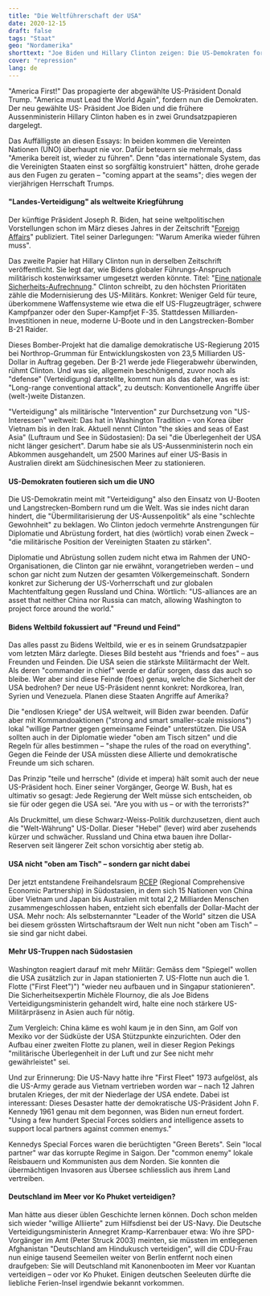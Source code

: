 ```yaml
---
title: "Die Weltführerschaft der USA"
date: 2020-12-15
draft: false
tags: "Staat"
geo: "Nordamerika"
shorttext: "Joe Biden und Hillary Clinton zeigen: Die US-Demokraten fordern statt America first jetzt America must lead the world again."
cover: "repression"
lang: de
---
```


"America First!" Das propagierte der abgewählte US-Präsident Donald Trump. "America must Lead the World Again", fordern nun die Demokraten. Der neu gewählte US- Präsident Joe Biden und die frühere Aussenministerin Hillary Clinton haben es in zwei Grundsatzpapieren dargelegt.

Das Auffälligste an diesen Essays: In beiden kommen die Vereinten Nationen (UNO) überhaupt nie vor. Dafür beteuern sie mehrmals, dass "Amerika bereit ist, wieder zu führen". Denn "das internationale System, das die Vereinigten Staaten einst so sorgfältig konstruiert" hätten, drohe gerade aus den Fugen zu geraten – "coming appart at the seams"; dies wegen der vierjährigen Herrschaft Trumps.

#### "Landes-Verteidigung" als weltweite Kriegführung

Der künftige Präsident Joseph R. Biden, hat seine weltpolitischen Vorstellungen schon im März dieses Jahres in der Zeitschrift "[Foreign Affairs](https://www.foreignaffairs.com/articles/united-states/2020-01-23/why-america-must-lead-again?utm_medium=promo_email&utm_source=special_send&utm_campaign=election_registrant&utm_content=20201107&utm_term=registrant-prerelease "Why America Must Lead Again")" publiziert. Titel seiner Darlegungen: "Warum Amerika wieder führen muss".

Das zweite Papier hat Hillary Clinton nun in derselben Zeitschrift veröffentlicht. Sie legt dar, wie Bidens globaler Führungs-Anspruch militärisch kostenwirksamer umgesetzt werden könnte. Titel: "[Eine nationale Sicherheits-Aufrechnung](https://www.foreignaffairs.com/articles/united-states/2020-10-09/hillary-clinton-national-security-reckoning "A National Security Reckoning")." Clinton schreibt, zu den höchsten Prioritäten zähle die Modernisierung des US-Militärs. Konkret: Weniger Geld für teure, überkommene Waffensysteme wie etwa die elf US-Flugzeugträger, schwere Kampfpanzer oder den Super-Kampfjet F-35. Stattdessen Milliarden-Investitionen in neue, moderne U-Boote und in den Langstrecken-Bomber B-21 Raider.

Dieses Bomber-Projekt hat die damalige demokratische US-Regierung 2015 bei Northrop-Grumman für Entwicklungskosten von 23,5 Milliarden US-Dollar in Auftrag gegeben. Der B-21 werde jede Fliegerabwehr überwinden, rühmt Clinton. Und was sie, allgemein beschönigend, zuvor noch als "defense" (Verteidigung) darstellte, kommt nun als das daher, was es ist: "Long-range conventional attack", zu deutsch: Konventionelle Angriffe über (welt-)weite Distanzen.

"Verteidigung" als militärische "Intervention" zur Durchsetzung von "US-Interessen" weltweit: Das hat in Washington Tradition – von Korea über Vietnam bis in den Irak. Aktuell nennt Clinton "the skies and seas of East Asia" (Luftraum und See in Südostasien): Da sei "die Überlegenheit der USA nicht länger gesichert". Darum habe sie als US-Aussenministerin noch ein Abkommen ausgehandelt, um 2500 Marines auf einer US-Basis in Australien direkt am Südchinesischen Meer zu stationieren.

#### US-Demokraten foutieren sich um die UNO

Die US-Demokratin meint mit "Verteidigung" also den Einsatz von U-Booten und Langstrecken-Bombern rund um die Welt. Was sie indes nicht daran hindert, die "Übermilitarisierung der US-Aussenpolitik" als eine "schlechte Gewohnheit" zu beklagen. Wo Clinton jedoch vermehrte Anstrengungen für Diplomatie und Abrüstung fordert, hat dies (wörtlich) vorab einen Zweck – "die militärische Position der Vereinigten Staaten zu stärken".

Diplomatie und Abrüstung sollen zudem nicht etwa im Rahmen der UNO-Organisationen, die Clinton gar nie erwähnt, vorangetrieben werden – und schon gar nicht zum Nutzen der gesamten Völkergemeinschaft. Sondern konkret zur Sicherung der US-Vorherrschaft und zur globalen Machtentfaltung gegen Russland und China. Wörtlich: "US-alliances are an asset that neither China nor Russia can match, allowing Washington to project force around the world."

#### Bidens Weltbild fokussiert auf "Freund und Feind"

Das alles passt zu Bidens Weltbild, wie er es in seinem Grundsatzpapier vom letzten März darlegte. Dieses Bild besteht aus "friends and foes" – aus Freunden und Feinden. Die USA seien die stärkste Militärmacht der Welt. Als deren "commander in chief" werde er dafür sorgen, dass das auch so bleibe. Wer aber sind diese Feinde (foes) genau, welche die Sicherheit der USA bedrohen? Der neue US-Präsident nennt konkret: Nordkorea, Iran, Syrien und Venezuela. Planen diese Staaten Angriffe auf Amerika?

Die "endlosen Kriege" der USA weltweit, will Biden zwar beenden. Dafür aber mit Kommandoaktionen ("strong and smart smaller-scale missions") lokal "willige Partner gegen gemeinsame Feinde" unterstützen. Die USA sollten auch in der Diplomatie wieder "oben am Tisch sitzen" und die Regeln für alles bestimmen – "shape the rules of the road on everything". Gegen die Feinde der USA müssten diese Allierte und demokratische Freunde um sich scharen.

Das Prinzip "teile und herrsche" (divide et impera) hält somit auch der neue US-Präsident hoch. Einer seiner Vorgänger, George W. Bush, hat es ultimativ so gesagt: Jede Regierung der Welt müsse sich entscheiden, ob sie für oder gegen die USA sei. "Are you with us – or with the terrorists?"

Als Druckmittel, um diese Schwarz-Weiss-Politik durchzusetzen, dient auch die "Welt-Währung" US-Dollar. Dieser "Hebel" (lever) wird aber zusehends kürzer und schwächer. Russland und China etwa bauen ihre Dollar-Reserven seit längerer Zeit schon vorsichtig aber stetig ab.

#### USA nicht "oben am Tisch" – sondern gar nicht dabei

Der jetzt entstandene Freihandelsraum [RCEP](https://www.tagesspiegel.de/wirtschaft/weltgroesste-freihandelszone-entsteht-was-hinter-chinas-deal-mit-14-staaten-steckt/26626438.html "Was hinter Chinas Deal mit 14 Staaten steckt") (Regional Comprehensive Economic Partnership) in Südostasien, in dem sich 15 Nationen von China über Vietnam und Japan bis Australien mit total 2,2 Milliarden Menschen zusammengeschlossen haben, entzieht sich ebenfalls der Dollar-Macht der USA. Mehr noch: Als selbsternannter "Leader of the World" sitzen die USA bei diesem grössten Wirtschaftsraum der Welt nun nicht "oben am Tisch" – sie sind gar nicht dabei.

#### Mehr US-Truppen nach Südostasien

Washington reagiert darauf mit mehr Militär: Gemäss dem "Spiegel" wollen die USA zusätzlich zur in Japan stationierten 7. US-Flotte nun auch die 1. Flotte ("First Fleet")") "wieder neu aufbauen und in Singapur stationieren". Die Sicherheitsexpertin Michèle Flournoy, die als Joe Bidens Verteidigungsministerin gehandelt wird, halte eine noch stärkere US-Militärpräsenz in Asien auch für nötig.

Zum Vergleich: China käme es wohl kaum je in den Sinn, am Golf von Mexiko vor der Südküste der USA Stützpunkte einzurichten. Oder den Aufbau einer zweiten Flotte zu planen, weil in dieser Region Pekings "militärische Überlegenheit in der Luft und zur See nicht mehr gewährleistet" sei.

Und zur Erinnerung: Die US-Navy hatte ihre "First Fleet" 1973 aufgelöst, als die US-Army gerade aus Vietnam vertrieben worden war – nach 12 Jahren brutalen Krieges, der mit der Niederlage der USA endete. Dabei ist interessant: Dieses Desaster hatte der demokratische US-Präsident John F. Kennedy 1961 genau mit dem begonnen, was Biden nun erneut fordert. "Using a few hundert Special Forces soldiers and intelligence assets to support local partners against commen enemys."

Kennedys Special Forces waren die berüchtigten "Green Berets". Sein "local partner" war das korrupte Regime in Saigon. Der "common enemy" lokale Reisbauern und Kommunisten aus dem Norden. Sie konnten die übermächtigen Invasoren aus Übersee schliesslich aus ihrem Land vertreiben.

#### Deutschland im Meer vor Ko Phuket verteidigen?

Man hätte aus dieser üblen Geschichte lernen können. Doch schon melden sich wieder "willige Alliierte" zum Hilfsdienst bei der US-Navy. Die Deutsche Verteidigungsministerin Annegret Kramp-Karrenbauer etwa: Wo ihre SPD-Vorgänger im Amt (Peter Struck 2003) meinten, sie müssten im entlegenen Afghanistan "Deutschland am Hindukusch verteidigen", will die CDU-Frau nun einige tausend Seemeilen weiter von Berlin entfernt noch einen draufgeben: Sie will Deutschland mit Kanonenbooten im Meer vor Kuantan verteidigen – oder vor Ko Phuket. Einigen deutschen Seeleuten dürfte die liebliche Ferien-Insel irgendwie bekannt vorkommen.
